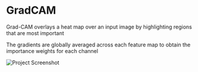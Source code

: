 # GradCAM

Grad-CAM overlays a heat map over an input image by highlighting regions that are most important

The gradients are globally averaged across each feature map to obtain the importance weights for each channel

![Project Screenshot](output.png)
